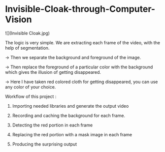 # Invisible-Cloak-through-Computer-Vision

![](Invisible Cloak.jpg)

The logic is very simple. We are extracting each frame of the video, with the help of segmentation.

-> Then we separate the background and foreground of the image. 

-> Then replace the foreground of a particular color with the background which gives the illusion of getting disappeared.

-> Here I have taken red colored cloth for getting disappeared, you can use any color of your choice.



Workflow of this project :



1. Importing needed libraries and generate the output video

2. Recording and caching the background for each frame.

3. Detecting the red portion in each frame

4. Replacing the red portion with a mask image in each frame

5. Producing the surprising output

